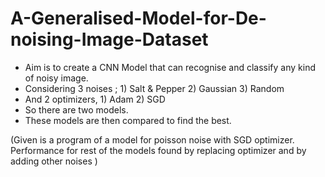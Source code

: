 # A-Generalised-Model-for-De-noising-Image-Dataset

- Aim is to create a CNN Model that can recognise and classify any kind of noisy image.
- Considering 3 noises ; 1) Salt & Pepper 2) Gaussian 3) Random
- And 2 optimizers, 1) Adam 2) SGD 
- So there are two models.
- These models are then compared to find the best.

(Given is a program of a model for poisson noise with SGD optimizer. Performance for rest of the models found by replacing optimizer and by adding other noises  )
